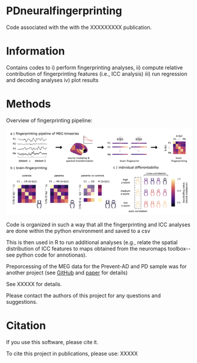 
# PDneuralfingerprinting

Code associated with the with the XXXXXXXXX publication.

# Information

Contains codes to i) perform fingerprinting analyses, ii) compute relative contribution of fingerprinting features (i.e., ICC analysis) iii) run regression and decoding analyses iv) plot results 

# Methods

Overview of fingerprinting pipeline:

![alt text](https://github.com/jasondsc/PDneuralfingerprinting/blob/main/Figures4paper/Figure_1_Oct202.jpg)


Code is organized in such a way that all the fingerprinting and ICC analyses are done within the python environment and saved to a csv

This is then used in R to run additional analyses (e.g., relate the spatial distribution of ICC features to maps obtained from the neuromaps toolbox--see python code for annotionas).

Preporcessing of the MEG data for the Prevent-AD and PD sample was for another project (see [GitHub](https://github.com/aiwiesman/QPN_Slowing) and [paper](https://www.sciencedirect.com/science/article/pii/S0301008223001399) for details)

See XXXXX for details.

Please contact the authors of this project for any questions and suggestions.

# Citation

If you use this software, please cite it.

To cite this project in publications, please use:
XXXXX


